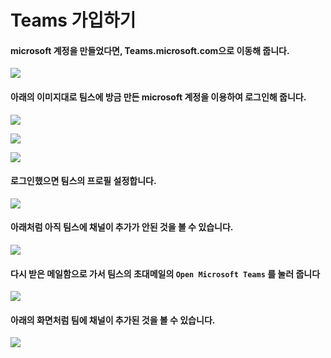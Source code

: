 # Teams 가입하기

#### microsoft 계정을 만들었다면, Teams.microsoft.com으로 이동해 줍니다.

![](.gitbook/assets/그림11.png)





#### 

#### 아래의 이미지대로 팀스에 방금 만든 microsoft 계정을 이용하여 로그인해 줍니다.

![](.gitbook/assets/그림12.png)

![](.gitbook/assets/그림13.png)

![](.gitbook/assets/그림14.png)

#### 

#### 

#### 

#### 로그인했으면 팀스의 프로필 설정합니다.

![](.gitbook/assets/그림15.png)





#### 

#### 아래처럼 아직 팀스에 채널이 추가가 안된 것을 볼 수 있습니다.

![](.gitbook/assets/그림16.png)





#### 

#### 다시 받은 메일함으로 가서 팀스의 초대메일의 `Open Microsoft Teams` 를 눌러 줍니다

![](.gitbook/assets/그림17.png)





#### 

#### 아래의 화면처럼 팀에 채널이 추가된 것을 볼 수 있습니다.

![](.gitbook/assets/그림18.png)


